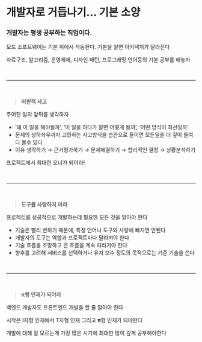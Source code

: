 # 개발자로 거듭나기… 기본 소양

### 개발자는 평생 공부하는 직업이다.

모드 소프트웨어는 기본 위에서 작동한다. 기본을 알면 아키텍처가 달라진다

자료구조, 알고리즘, 운영체제, 디자인 패턴, 프로그래밍 언어등의 기본 공부를 해놓자

<br/>

---

<br/>

> **비판적 사고**

주어진 일의 앞뒤를 생각하자

- ‘왜 이 일을 해야될까’, ‘이 일을 하다가 말면 어떻게 될까’, ‘어떤 방식이 최선일까’
- 문제의 상하좌우까지 고민하는 사고방식을 습관으로 들이면 모든일을 더 깊이 들여다 볼수 있다
- 이유 생각하기 → 근거평가하기 → 문제해결하기 → 합리적인 결정 → 상황분석하기

프로젝트에서 최대한 오너가 되어라!

<br/>

---

<br/>

> **도구를 사랑하지 마라**

프로젝트를 성공적으로 개발하는데 필요한 모든 것을 알아야 한다

- 기술은 빨리 변하기 때문에, 특정 언어나 도구와 사랑에 빠지면 안된다
- 개발자의 도구는 역할과 프로젝트마다 달라져야 한다
- 기술 흐름을 조망하고 큰 흐름을 계속 따라가야 한다
- 향후를 고려해 서비스를 선택하거나 유지 보수 정도의 목적으로는 기존 기술을 쓴다

<br/>

---

<br/>

> **π형 인재가 되어라**

백엔드 개발자도 프론트엔드 개발을 할 줄 알아야 한다

시작은 I자형 인재에서 T자형 인재 그리고 **π**형 인재가 되야한다

개발에 대해 잘 모르는게 가장 많은 시기에 최대한 많이 깊게 공부해야한다
